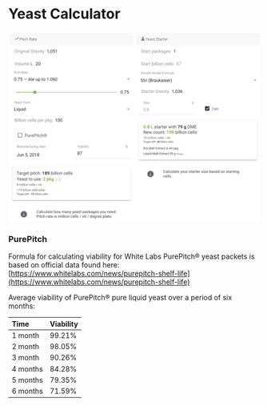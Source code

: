 # Yeast Calculator

![Calculate how many yeast packages to add or how big of a starter to make](../.gitbook/assets/image%20%2824%29.png)

### PurePitch

Formula for calculating viability for White Labs PurePitch® yeast packets is based on official data found here: [https://www.whitelabs.com/news/purepitch-shelf-life](https://www.whitelabs.com/news/purepitch-shelf-life)

Average viability of PurePitch® pure liquid yeast over a period of six months:

| Time | Viability |
| :--- | :--- |
| 1 month | 99.21% |
| 2 month | 98.05% |
| 3 month | 90.26% |
| 4 months | 84.28% |
| 5 months | 79.35% |
| 6 months | 71.59% |

